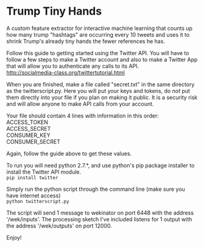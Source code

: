 # Trump Tiny Hands
A custom feature extractor for interactive machine learning that counts up how many trump "hashtags" are occurring every 10 tweets and uses it to shrink Trump's already tiny hands the fewer references he has.  

Follow this guide to getting started using the Twitter API. You will have to follow a few steps to make a Twitter account and also to make a Twitter App that will allow you to authenticate any calls to its API.  
http://socialmedia-class.org/twittertutorial.html

When you are finished, make a file called "secret.txt" in the same directory as the twitterscript.py. Here you will put your keys and tokens, do *not* put them directly into your file if you plan on making it public. It is a security risk and will allow anyone to make API calls from your account.

Your file should contain 4 lines with information in this order:  
ACCESS_TOKEN  
ACCESS_SECRET  
CONSUMER_KEY  
CONSUMER_SECRET  
  
Again, follow the guide above to get these values.  

To run you will need python 2.7.*, and use python's pip package installer to install the Twitter API module.  
`pip install twitter`  

Simply run the python script through the command line (make sure you have internet access)  
`python twitterscript.py`  

The script will send 1 message to wekinator on port 6448 with the address '/wek/inputs'. The processing sketch I've included listens for 1 output with the address '/wek/outputs' on port 12000.

Enjoy!